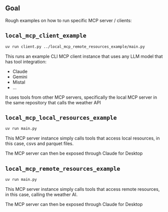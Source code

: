 ## Goal

Rough examples on how to run specific MCP server / clients:

## `local_mcp_client_example`

```bash
uv run client.py ../local_mcp_remote_resources_example/main.py
```

This runs an example CLI MCP client instance that uses any LLM model that has tool integration:
- Claude
- Gemini
- Mistal
- ...

It uses tools from other MCP servers, specifically the local MCP server in the same repository that calls the weather API

## `local_mcp_local_resources_example`

```bash
uv run main.py
```

This MCP server instance simply calls tools that access local resources, in this case, csvs and parquet files.

The MCP server can then be exposed through Claude for Desktop

## `local_mcp_remote_resources_example`
```bash
uv run main.py
```

This MCP server instance simply calls tools that access remote resources, in this case, calling the weather AI.

The MCP server can then be exposed through Claude for Desktop
